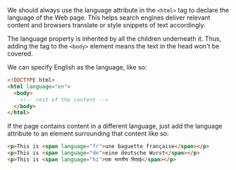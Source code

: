 We should always use the language attribute in the `<html>` tag to declare the language of the Web page. This helps search engines deliver relevant content and browsers translate or style snippets of text accordingly.

The language property is inherited by all the children underneath it. Thus, adding the tag to the `<body>` element means the text in the head won't be covered.

We can specify English as the language, like so:

```html
<!DOCTYPE html>
<html language="en">
  <body>
    <!-- rest of the content -->
  </body>
</html>
```

If the page contains content in a different language, just add the language attribute to an element surrounding that content like so: 

```html
<p>This is <span language="fr">une baguette française</span></p>
<p>This is <span language="de">eine deutsche Wurst</span></p>
<p>This is <span language="hi">एक भारतीय मिठाई</span></p>
```